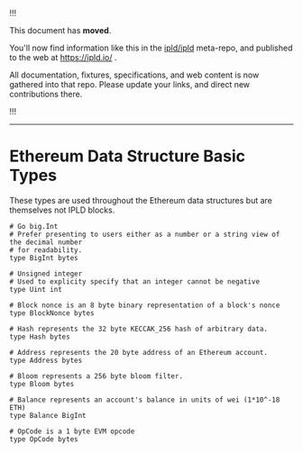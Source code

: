 
!!!

This document has **moved**.

You'll now find information like this in the [ipld/ipld](https://github.com/ipld/ipld/) meta-repo,
and published to the web at https://ipld.io/ .

All documentation, fixtures, specifications, and web content is now gathered into that repo.
Please update your links, and direct new contributions there.

!!!

----

# Ethereum Data Structure Basic Types
These types are used throughout the Ethereum data structures but are themselves not IPLD blocks.

```ipldsch
# Go big.Int
# Prefer presenting to users either as a number or a string view of the decimal number
# for readability.
type BigInt bytes

# Unsigned integer
# Used to explicity specify that an integer cannot be negative
type Uint int

# Block nonce is an 8 byte binary representation of a block's nonce
type BlockNonce bytes

# Hash represents the 32 byte KECCAK_256 hash of arbitrary data.
type Hash bytes

# Address represents the 20 byte address of an Ethereum account.
type Address bytes

# Bloom represents a 256 byte bloom filter.
type Bloom bytes

# Balance represents an account's balance in units of wei (1*10^-18 ETH)
type Balance BigInt

# OpCode is a 1 byte EVM opcode
type OpCode bytes
```
